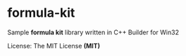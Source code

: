 # formula-kit

Sample **formula kit** library written in C++ Builder for Win32

License: The MIT License **(MIT)**
